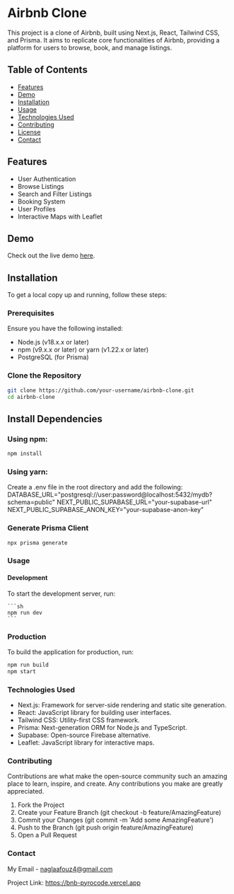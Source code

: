 # Airbnb Clone

This project is a clone of Airbnb, built using Next.js, React, Tailwind CSS, and Prisma. It aims to replicate core functionalities of Airbnb, providing a platform for users to browse, book, and manage listings.

## Table of Contents

- [Features](#features)
- [Demo](#demo)
- [Installation](#installation)
- [Usage](#usage)
- [Technologies Used](#technologies-used)
- [Contributing](#contributing)
- [License](#license)
- [Contact](#contact)

## Features

- User Authentication
- Browse Listings
- Search and Filter Listings
- Booking System
- User Profiles
- Interactive Maps with Leaflet

## Demo

Check out the live demo [here](#).

## Installation

To get a local copy up and running, follow these steps:

### Prerequisites

Ensure you have the following installed:

- Node.js (v18.x.x or later)
- npm (v9.x.x or later) or yarn (v1.22.x or later)
- PostgreSQL (for Prisma)

### Clone the Repository

```sh
git clone https://github.com/your-username/airbnb-clone.git
cd airbnb-clone
```
## Install Dependencies

### Using npm:

```sh
npm install

```
### Using yarn:
Create a .env file in the root directory and add the following:
DATABASE_URL="postgresql://user:password@localhost:5432/mydb?schema=public"
NEXT_PUBLIC_SUPABASE_URL="your-supabase-url"
NEXT_PUBLIC_SUPABASE_ANON_KEY="your-supabase-anon-key"

### Generate Prisma Client

```sh
npx prisma generate
```
### Usage
#### Development
To start the development server, run:
    
    ```sh
    npm run dev
    ```
### Production
To build the application for production, run:
    
```sh
npm run build
npm start
```

### Technologies Used

- Next.js: Framework for server-side rendering and static site generation.
- React: JavaScript library for building user interfaces.
- Tailwind CSS: Utility-first CSS framework.
- Prisma: Next-generation ORM for Node.js and TypeScript.
- Supabase: Open-source Firebase alternative.
- Leaflet: JavaScript library for interactive maps.

### Contributing

Contributions are what make the open-source community such an amazing place to learn, inspire, and create. Any contributions you make are greatly appreciated.
1. Fork the Project
2. Create your Feature Branch (git checkout -b feature/AmazingFeature)
3. Commit your Changes (git commit -m 'Add some AmazingFeature')
4. Push to the Branch (git push origin feature/AmazingFeature)
5. Open a Pull Request

### Contact
My Email - naglaafouz4@gmail.com

Project Link: https://bnb-pyrocode.vercel.app




